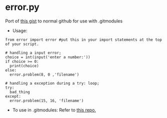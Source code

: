 # error.py
Port of [this gist](https://gist.github.com/Lord-Giganticus/db95058abbd54b198061902a4f6b6d7c) to normal github for use with .gitmodules
* Usage:
```
from error import error #put this in your import statements at the top of your script.

# handling a input error;
choice = int(input('enter a number:'))
if choice >= 0:
  print(choice)
else:
  error.problem(8, 0 ,'filename')
  
# handling a exception during a try: loop;
try:
  bad_thing
except:
  error.problem(15, 16, 'filename')
```
* To use in .gitmodules:
Refer to [this repo.](https://github.com/Lord-Giganticus/Python-Modules)
